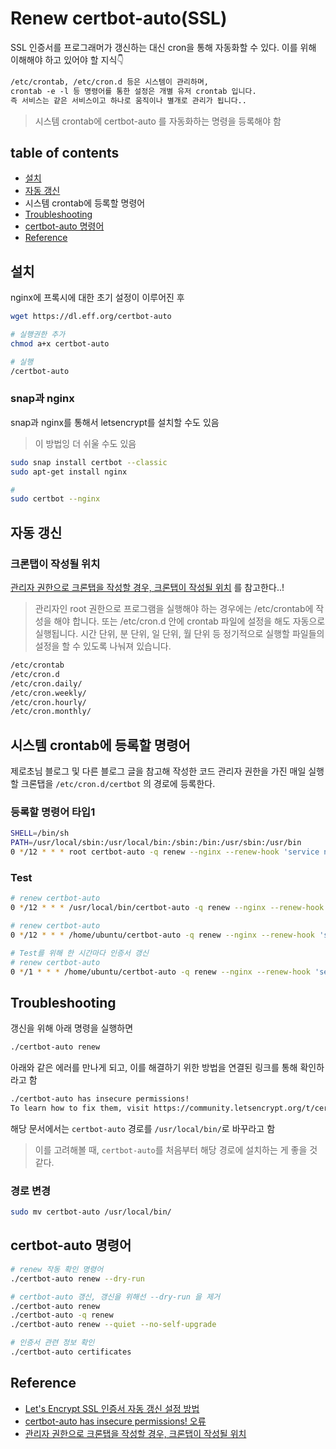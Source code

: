 # Renew certbot-auto(SSL)
SSL 인증서를 프로그래머가 갱신하는 대신 cron을 통해 자동화할 수 있다.
이를 위해 이해해야 하고 있어야 할 지식👇

```txt
/etc/crontab, /etc/cron.d 등은 시스템이 관리하며,
crontab -e -l 등 명령어를 통한 설정은 개별 유저 crontab 입니다.
즉 서비스는 같은 서비스이고 하나로 움직이나 별개로 관리가 됩니다..
```

> 시스템 crontab에 certbot-auto 를 자동화하는 명령을 등록해야 함

## table of contents
- [설치](#설치)
- [자동 갱신](#자동-갱신)
- 시스템 crontab에 등록할 명령어
- [Troubleshooting](#troubleshooting)
- [certbot-auto 명령어](#certbot-auto-명령어)
- [Reference](#reference)


## 설치
nginx에 프록시에 대한 초기 설정이 이루어진 후

```bash
wget https://dl.eff.org/certbot-auto

# 실행권한 추가
chmod a+x certbot-auto

# 실행
/certbot-auto
```

### snap과 nginx
snap과 nginx를 통해서 letsencrypt를 설치할 수도 있음  
> 이 방법잉 더 쉬울 수도 있음 

```bash
sudo snap install certbot --classic
sudo apt-get install nginx

#
sudo certbot --nginx
```


## 자동 갱신

### 크론탭이 작성될 위치
[관리자 권한으로 크론탭을 작성할 경우, 크론탭이 작성될 위치](https://ponyozzang.tistory.com/401) 를 참고한다..!

> 관리자인 root 권한으로 프로그램을 실행해야 하는 경우에는 /etc/crontab에 작성을 해야 합니다. 또는 /etc/cron.d 안에 crontab 파일에 설정을 해도 자동으로 실행됩니다. 시간 단위, 분 단위, 일 단위, 월 단위 등 정기적으로 실행할 파일들의 설정을 할 수 있도록 나눠져 있습니다. 

```bash
/etc/crontab
/etc/cron.d
/etc/cron.daily/
/etc/cron.weekly/
/etc/cron.hourly/
/etc/cron.monthly/
```


## 시스템 crontab에 등록할 명령어
제로초님 블로그 및 다른 블로그 글을 참고해 작성한 코드
관리자 권한을 가진 매일 실행할 크론탭을 `/etc/cron.d/certbot` 의 경로에 등록한다.

### 등록할 명령어 타입1

```bash
SHELL=/bin/sh
PATH=/usr/local/sbin:/usr/local/bin:/sbin:/bin:/usr/sbin:/usr/bin
0 */12 * * * root certbot-auto -q renew --nginx --renew-hook 'service nginx reload'
```

### Test


```bash
# renew certbot-auto 
0 */12 * * * /usr/local/bin/certbot-auto -q renew --nginx --renew-hook 'service nginx reload'

# renew certbot-auto 
0 */12 * * * /home/ubuntu/certbot-auto -q renew --nginx --renew-hook 'service nginx reload'

# Test를 위해 한 시간마다 인증서 갱신
# renew certbot-auto 
0 */1 * * * /home/ubuntu/certbot-auto -q renew --nginx --renew-hook 'service nginx reload'
```




## Troubleshooting
갱신을 위해 아래 명령을 실행하면 

```bash
./certbot-auto renew 
```
아래와 같은 에러를 만나게 되고, 이를 해결하기 위한 방법을 연결된 링크를 통해 확인하라고 함

```bash
./certbot-auto has insecure permissions!
To learn how to fix them, visit https://community.letsencrypt.org/t/certbot-auto-deployment-best-practices/91979/
```

해당 문서에서는 `certbot-auto` 경로를 `/usr/local/bin/`로 바꾸라고 함  
> 이를 고려해볼 때, `certbot-auto`를 처음부터 해당 경로에 설치하는 게 좋을 것 같다.

### 경로 변경

```bash
sudo mv certbot-auto /usr/local/bin/
```



## certbot-auto 명령어

```bash
# renew 작동 확인 명령어
./certbot-auto renew --dry-run

# certbot-auto 갱신, 갱신을 위해선 --dry-run 을 제거
./certbot-auto renew
./certbot-auto -q renew 
./certbot-auto renew --quiet --no-self-upgrade

# 인증서 관련 정보 확인
./certbot-auto certificates
```



## Reference
- [Let's Encrypt SSL 인증서 자동 갱신 설정 방법](https://devlog.jwgo.kr/2019/04/16/how-to-lets-encrypt-ssl-renew/)
- [certbot-auto has insecure permissions! 오류](https://sang12.co.kr/219/certbot-auto-has-insecure-permissions%21-%EC%98%A4%EB%A5%98)
- [관리자 권한으로 크론탭을 작성할 경우, 크론탭이 작성될 위치](https://ponyozzang.tistory.com/401)
